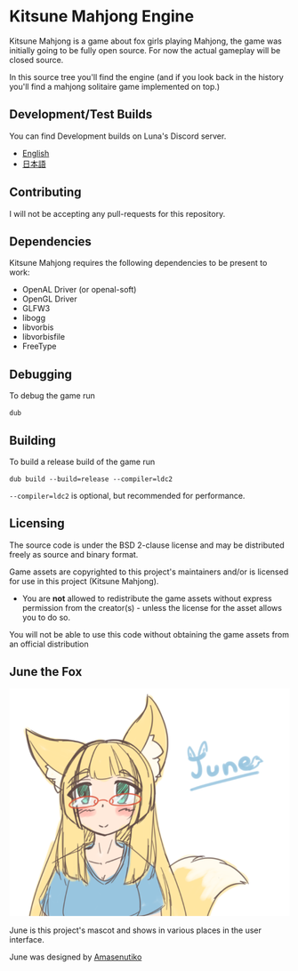 # Kitsune Mahjong Engine
Kitsune Mahjong is a game about fox girls playing Mahjong, the game was initially going to be fully open source.
For now the actual gameplay will be closed source.

In this source tree you'll find the engine (and if you look back in the history you'll find a mahjong solitaire game implemented on top.)

## Development/Test Builds

You can find Development builds on Luna's Discord server.
* [English](https://discord.gg/AMpbKAB)
* [日本語](https://discord.gg/Bd3makR)

## Contributing
I will not be accepting any pull-requests for this repository.

## Dependencies
Kitsune Mahjong requires the following dependencies to be present to work:
 * OpenAL Driver (or openal-soft)
 * OpenGL Driver
 * GLFW3
 * libogg
 * libvorbis
 * libvorbisfile
 * FreeType

## Debugging
To debug the game run
```
dub
```

## Building
To build a release build of the game run
```
dub build --build=release --compiler=ldc2
```
`--compiler=ldc2` is optional, but recommended for performance.

## Licensing
The source code is under the BSD 2-clause license and may be distributed freely as source and binary format.

Game assets are copyrighted to this project's maintainers and/or is licensed for use in this project (Kitsune Mahjong).
* You are **not** allowed to redistribute the game assets without express permission from the creator(s) - unless the license for the asset allows you to do so.

You will not be able to use this code without obtaining the game assets from an official distribution

## June the Fox
![June the Fox](/june.png)

June is this project's mascot and shows in various places in the user interface.

June was designed by [Amasenutiko](https://www.deviantart.com/amasenutiko)